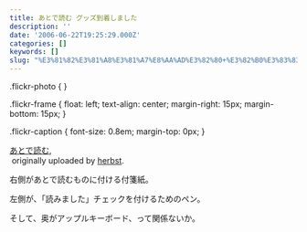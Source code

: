 ```yaml
---
title: あとで読む グッズ到着しました
description: ''
date: '2006-06-22T19:25:29.000Z'
categories: []
keywords: []
slug: "%E3%81%82%E3%81%A8%E3%81%A7%E8%AA%AD%E3%82%80+%E3%82%B0%E3%83%83%E3%82%BA%E5%88%B0%E7%9D%80%E3%81%97%E3%81%BE%E3%81%97%E3%81%9F"
---
```

.flickr-photo { }  
  
.flickr-frame { float: left; text-align: center; margin-right: 15px; margin-bottom: 15px; }  
  
.flickr-caption { font-size: 0.8em; margin-top: 0px; }

[あとで読む](http://www.flickr.com/photos/beyondmywish/171550186/),  
 originally uploaded by [herbst](http://www.flickr.com/people/beyondmywish/).

右側があとで読むものに付ける付箋紙。  
  
左側が、「読みました」チェックを付けるためのペン。  
  
  
  
そして、奥がアップルキーボード、って関係ないか。